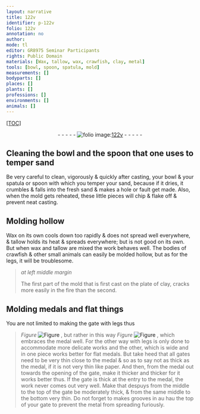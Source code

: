 ```yaml
---
layout: narrative
title: 122v
identifier: p-122v
folio: 122v
annotation: no
author:
mode: tl
editor: GR8975 Seminar Participants
rights: Public Domain
materials: [Wax, tallow, wax, crawfish, clay, metal]
tools: [bowl, spoon, spatula, mold]
measurements: []
bodyparts: []
places: []
plants: []
professions: []
environments: []
animals: []
---
```


<p><a href="{{ site.baseurl }}/diplomatic/">[TOC]</a></p><div class="folio" align="center">- - - - - <a href="http://gallica.bnf.fr/ark:/12148/btv1b10500001g/f250.item.r=" target="_blank"><img src="https://cu-mkp.github.io/2017-workshop-edition/assets/photo-icon.png" alt="folio image: " style="display:inline-block; margin-bottom:-3px;"/>122v</a> - - - - - </div>  
  

## Cleaning the <span class="tl">bowl</span> and the <span class="tl">spoon</span> that one uses to temper sand

 
Be very careful to clean, vigorously & quickly after casting, your <span class="tl">bowl</span> & your <span class="tl">spatula</span> or <span class="tl">spoon</span> with which you temper your sand, because if it dries, it crumbles & falls into the fresh sand & makes a hole or fault get made. Also, when the <span class="tl">mold</span> gets reheated, these little pieces will chip & flake off & prevent neat casting. 

 
  

## Molding hollow

 
<span class="m">Wax</span> on its own cools down too rapidly & does not spread well everywhere, & <span class="m">tallow</span> holds its heat & spreads everywhere; but is not good on its own. But when <span class="m">wax</span> and <span class="m">tallow</span> are mixed the work behaves well. The bodies of <span class="m">crawfish</span> & other small animals can easily be molded hollow, but as for the legs, it will be troublesome.
 
> *at left middle margin*
> 
> 
>   The first part of the <span class="tl">mold</span> that is first cast on the plate of <span class="m">clay</span>, cracks more easily in the fire than the second.
 
 
  

## Molding medals and flat things

 
You are not limited to making the gate with legs thus 
> *Figure*
> <a href="https://drive.google.com/open?id=0B9-oNrvWdlO5aTlRdkx2eVdtZXM" target="_blank"><img src="https://cu-mkp.github.io/GR8975-edition/assets/photo-icon.png" alt="Figure" style="display:inline-block; margin-bottom:-3px;"/></a>
 , but rather in this way 
> *Figure*
> <a href="https://drive.google.com/open?id=0B9-oNrvWdlO5WFBpaEV5Ti1hRUU" target="_blank"><img src="https://cu-mkp.github.io/GR8975-edition/assets/photo-icon.png" alt="Figure" style="display:inline-block; margin-bottom:-3px;"/></a>
 , which embraces the medal well. For the other way with legs is only done to accommodate more delicate works and the other, which is wide and in one piece works better for flat medals. But take heed that all gates need to be very thin close to the medal & so as to say not as thick as the medal, if it is not very thin like paper. And then, from the medal out towards the opening of the gate, make it thicker and thicker for it works better thus. If the gate is thick at the entry to the medal, the work never comes out very well. Make that <span class="del">despuys</span> from the middle to the top of the gate be moderately thick, & from the same middle to the bottom very thin. Do not forget to makes grooves in <span class="del">au hau</span> the top of your gate to prevent the <span class="m">metal</span> from spreading furiously.
 
